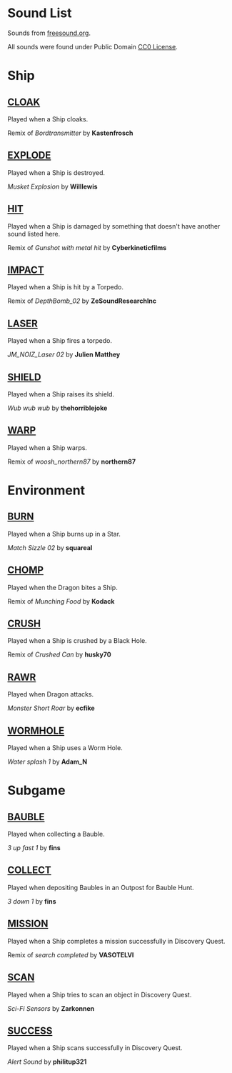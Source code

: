 Sound List
==========
Sounds from [freesound.org](http://www.freesound.org/).

All sounds were found under Public Domain [CC0 License](http://creativecommons.org/publicdomain/zero/1.0/).

Ship
====

[CLOAK](https://www.freesound.org/people/Kastenfrosch/sounds/162461/)
-----
Played when a Ship cloaks.

Remix of *Bordtransmitter* by **Kastenfrosch**

[EXPLODE](https://www.freesound.org/people/Willlewis/sounds/244345/)
-------
Played when a Ship is destroyed.

*Musket Explosion* by **Willlewis**

[HIT](https://www.freesound.org/people/Cyberkineticfilms/sounds/111048/)
---
Played when a Ship is damaged by something that doesn't have another sound listed here.

Remix of *Gunshot with metal hit* by **Cyberkineticfilms**

[IMPACT](https://www.freesound.org/people/ZeSoundResearchInc./sounds/147875/)
------
Played when a Ship is hit by a Torpedo.

Remix of *DepthBomb_02* by **ZeSoundResearchInc**

[LASER](https://www.freesound.org/people/Julien%20Matthey/sounds/268343/)
-----
Played when a Ship fires a torpedo.

*JM_NOIZ_Laser 02* by **Julien Matthey**

[SHIELD](https://www.freesound.org/people/thehorriblejoke/sounds/198969/)
------
Played when a Ship raises its shield.

*Wub wub wub* by **thehorriblejoke**

[WARP](https://www.freesound.org/people/northern87/sounds/88532/)
----
Played when a Ship warps.

Remix of *woosh_northern87* by **northern87**

Environment
===========

[BURN](https://www.freesound.org/people/squareal/sounds/237407/)
----
Played when a Ship burns up in a Star.

*Match Sizzle 02* by **squareal**

[CHOMP](https://www.freesound.org/people/Kodack/sounds/256311/)
-----
Played when the Dragon bites a Ship.

Remix of *Munching Food* by **Kodack**

[CRUSH](https://www.freesound.org/people/husky70/sounds/157300/)
-----
Played when a Ship is crushed by a Black Hole.

Remix of *Crushed Can* by **husky70**

[RAWR](https://www.freesound.org/people/ecfike/sounds/132874/)
----
Played when Dragon attacks.

*Monster Short Roar* by **ecfike**

[WORMHOLE](http://freesound.org/people/Adam_N/sounds/164594/)
----
Played when a Ship uses a Worm Hole.

*Water splash 1* by **Adam_N**

Subgame
=======

[BAUBLE](https://www.freesound.org/people/fins/sounds/171583/)
------
Played when collecting a Bauble.

*3 up fast 1* by **fins**

[COLLECT](https://www.freesound.org/people/fins/sounds/171578/)
---------
Played when depositing Baubles in an Outpost for Bauble Hunt.

*3 down 1* by **fins**

[MISSION](https://www.freesound.org/people/VASOTELVI/sounds/187917/)
-------
Played when a Ship completes a mission successfully in Discovery Quest.

Remix of *search completed* by **VASOTELVI**

[SCAN](https://www.freesound.org/people/Zarkonnen/sounds/168885/)
----
Played when a Ship tries to scan an object in Discovery Quest.

*Sci-Fi Sensors* by **Zarkonnen**

[SUCCESS](https://www.freesound.org/people/philitup321/sounds/204369/)
-------
Played when a Ship scans successfully in Discovery Quest.

*Alert Sound* by **philitup321**

